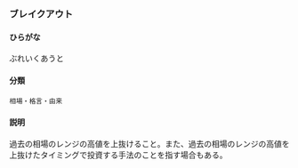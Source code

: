 <div style="display:none;">

## [あ行](securities-terms?id=あ行)
## [か行](securities-terms?id=か行)
## [さ行](securities-terms?id=さ行)
## [た行](securities-terms?id=た行)
## [な行](securities-terms?id=な行)
## [は行](securities-terms?id=は行)

</div>

### ブレイクアウト

#### ひらがな

ぶれいくあうと

#### 分類

`相場・格言・由来`

#### 説明

過去の相場のレンジの高値を上抜けること。また、過去の相場のレンジの高値を上抜けたタイミングで投資する手法のことを指す場合もある。

<div style="display:none;">

## [ま行](securities-terms?id=ま行)
## [や行](securities-terms?id=や行)
## [ら行](securities-terms?id=ら行)
## [わ行](securities-terms?id=わ行)
## [英数字・記号](securities-terms?id=英数字・記号)

</div>

